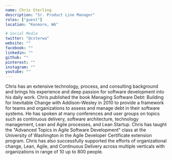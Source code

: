 ```yaml
---
name: Chris Sterling
description: "Sr. Product Line Manager"
roles: ["guest"]
location: "Kenmore, WA"

# Social Media
twitter: "@csterwa"
website: ""
facebook: ""
linkedin: ""
github: ""
pinterest: ""
instagram: ""
youtube: ""
---
```


Chris has an extensive technology, process, and consulting background and brings his experience and deep passion for software development into his daily work. Chris published the book Managing Software Debt: Building for Inevitable Change with Addison-Wesley in 2010 to provide a framework for teams and organizations to assess and manage debt in their software systems. He has spoken at many conferences and user groups on topics such as continuous delivery, software architecture, technology management, Lean and Agile processes, and Lean Startup. Chris has taught the "Advanced Topics in Agile Software Development" class at the University of Washington in the Agile Developer Certificate extension program. Chris has also successfully supported the efforts of organizational change, Lean, Agile, and Continuous Delivery across multiple verticals with organizations in range of 10 up to 800 people. 

<!--more-->